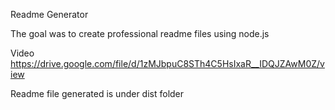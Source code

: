 Readme Generator

The goal was to create professional readme files using node.js

Video
https://drive.google.com/file/d/1zMJbpuC8STh4C5HsIxaR__IDQJZAwM0Z/view

Readme file generated is under dist folder
